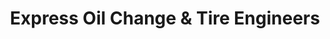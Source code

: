 ---
title: "Express Oil Change & Tire Engineers"
url: /katy/express-oil-change-and-tire-engineers/
shop: tyres
---
